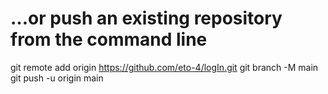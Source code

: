 # …or push an existing repository from the command line
git remote add origin https://github.com/eto-4/logIn.git
git branch -M main
git push -u origin main